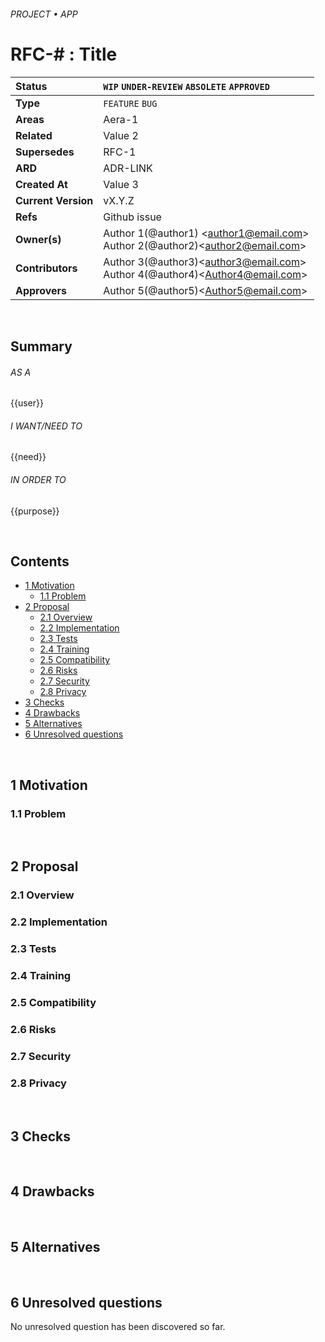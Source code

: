 ###### PROJECT • APP

# RFC-# : Title

<!-- rfc:section:header -->

| <!-- rfc:status -->Status        | `WIP` `UNDER-REVIEW` `ABSOLETE` `APPROVED`|
:-------------- |:---------------------------------------------------- |
| <!-- rfc:type -->**Type**   | `FEATURE` `BUG`|
| <!-- rfc:areas -->**Areas**   | Aera-1 |
| <!-- rfc:related -->**Related**   | Value 2 |
| <!-- rfc:supersedes -->**Supersedes**   | RFC-1 |
| <!-- rfc:adr -->**ARD**   | ADR-LINK |
| <!-- rfc:created-at -->**Created At**   | Value 3 |
| <!-- rfc:version -->**Current Version**   | vX.Y.Z |
| <!-- rfc:refs -->**Refs**   | Github issue  |
| <!-- rfc:owners -->**Owner(s)** | Author 1(@author1) &lt;author1@email.com&gt; <br> Author 2(@author2)&lt;author2@email.com&gt; |
| <!-- rfc:contributors -->**Contributors** |Author 3(@author3)&lt;author3@email.com&gt; <br> Author 4(@author4)&lt;Author4@email.com&gt; <br> |
| <!-- rfc:approvers -->**Approvers** | Author 5(@author5)&lt;Author5@email.com&gt; <br> |

<!-- rfc:section:header -->

<br>

## Summary

###### AS A
{{user}}

###### I WANT/NEED TO
{{need}}

###### IN ORDER TO
{{purpose}}

<br>

## Contents


<!-- TOC -->
* [1 Motivation](#1)
  * [1.1 Problem](#1.1)
* [2 Proposal](#2)
  * [2.1 Overview](#2.1)
  * [2.2 Implementation](#2.2)
  * [2.3 Tests](#2.3)
  * [2.4 Training](#2.4)
  * [2.5 Compatibility](#2.5)
  * [2.6 Risks](#2.6)
  * [2.7 Security](#2.7)
  * [2.8 Privacy](#2.8)
* [3 Checks](#3)
* [4 Drawbacks](#4)
* [5 Alternatives](#5)
* [6 Unresolved questions](#6)

<!-- /TOC -->



<br>

## <a name="1"/> 1 Motivation
### <a name="1.1"/> 1.1 Problem


<br>

## <a name="2"/>2 Proposal
### <a name="2.1">2.1 Overview
### <a name="2.2">2.2 Implementation
### <a name="2.3">2.3 Tests
### <a name="2.4">2.4 Training
### <a name="2.5">2.5 Compatibility
### <a name="2.6">2.6 Risks
### <a name="2.7">2.7 Security
### <a name="2.8">2.8 Privacy

<br>

## <a name="3"/>3 Checks

<br>

## <a name="4"/>4 Drawbacks

<br>

## <a name="5"/>5 Alternatives


<br>

## <a name="6"/>6 Unresolved questions

No unresolved question has been discovered so far.



<!-- /RFC -->

<!-- 
  References : 
    - https://github.com/tensorflow/community/blob/master/rfcs/yyyymmdd-rfc-template.md
-->
